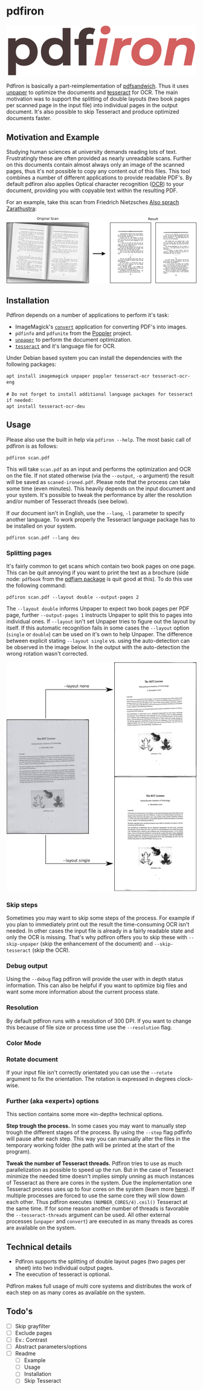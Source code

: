 # pdfiron

<p align="center">
  <img width="500" src="misc/logo.png">
</p>

Pdfiron is basically a part-reimplementation of [pdfsandwich](http://www.tobias-elze.de/pdfsandwich/index.html). Thus it uses [unpaper](https://github.com/unpaper/unpaper) to optimize the documents and [ŧesseract](https://github.com/tesseract-ocr/tesseract) for OCR. The main motivation was to support the splitting of double layouts (two book pages per scanned page in the input file) into individual pages in the output document. It's also possible to skip Tesseract and produce optimized documents faster.


## Motivation and Example

Studying human sciences at university demands reading lots of text. Frustratingly these are often provided as nearly unreadable scans. Further on this documents contain almost always only an image of the scanned pages, thus it's not possible to copy any content out of this files. This tool combines a number of different applications to provide readable PDF's. By default pdfiron also applies Optical character recognition ([OCR](https://en.wikipedia.org/wiki/Optical_character_recognition)) to your document, providing you with copyable text within the resulting PDF.

For an example, take this scan from Friedrich Nietzsches [Also sprach Zarathustra](https://en.wikipedia.org/wiki/Also_sprach_Zarathustra):

![Example Scan Zarathustra](misc/example-1.png)


## Installation

Pdfiron depends on a number of applications to perform it's task:

- ImageMagick's [`convert`](https://imagemagick.org/script/convert.php) application for converting PDF's into images.
- `pdfinfo` and `pdfunite` from the [Poppler](https://poppler.freedesktop.org/) project.
- [`unpaper`](https://github.com/unpaper/unpaper) to perform the document optimization.
- [`tesseract`](https://github.com/tesseract-ocr/tesseract) and it's language file for OCR.

Under Debian based system you can install the dependencies with the following packages:

```shell script
apt install imagemagick unpaper poppler tesseract-ocr tesseract-ocr-eng

# Do not forget to install additional language packages for tesseract if needed:
apt install tesseract-ocr-deu
``` 


## Usage

Please also use the built in help via `pdfiron --help`. The most basic call of pdfiron is as follows:

```shell script
pdfiron scan.pdf
```

This will take `scan.pdf` as an input and performs the optimization and OCR on the file. If not stated otherwise (via the `--output`, `-o` argument) the result will be saved as `scaned-ironed.pdf`. Please note that the process can take some time (even minutes). This heavily depends on the input document and your system. It's possible to tweak the performance by alter the resolution and/or number of Tesseract threads (see below).

If our document isn't in English, use the `--lang`, `-l` parameter to specify another language. To work properly the Tesseract language package has to be installed on your system.

```shell script
pdfiron scan.pdf --lang deu
```


### Splitting pages

It's fairly common to get scans which contain two book pages on one page. This can be quit annoying if you want to print the text as a brochure (side node: `pdfbook` from the [pdfjam package](https://github.com/DavidFirth/pdfjam) is quit good at this). To do this use the following command:

```shell script
pdfiron scan.pdf --layout double --output-pages 2
```

The `--layout double` informs Unpaper to expect two book pages per PDF page, further `--output-pages 1` instructs Unpaper to split this to pages into individual ones. If `--layout` isn't set Unpaper tries to figure out the layout by itself. If this automatic recognition fails in some cases the `--layout` option (`single` or `double`) can be used on it's own to help Unpaper. The difference between explicit stating `--layout single` vs. using the auto-detection can be observed in the image below. In the output with the auto-detection the wrong rotation wasn't corrected.

![Explicit setting --layout single](misc/layout.png)


### Skip steps

Sometimes you may want to skip some steps of the process. For example if you plan to immediately print out the result the time-consuming OCR isn't needed. In other cases the input file is already in a fairly readable state and only the OCR is missing. That's why pdfiron offers you to skip these with `--skip-unpaper` (skip the enhancement of the document) and `--skip-tesseract` (skip the OCR).


### Debug output

Using the `--debug` flag pdfiron will provide the user with in depth status information. This can also be helpful if you want to optimize big files and want some more information about the current process state.


### Resolution

By default pdfiron runs with a resolution of 300 DPI. If you want to change this because of file size or process time use the `--resolution` flag.


### Color Mode




### Rotate document

If your input file isn't correctly orientated you can use the `--rotate` argument to fix the orientation. The rotation is expressed in degrees clock-wise.


### Further (aka «expert») options

This section contains some more «in-depth» technical options.

**Step trough the process.** In some cases you may want to manually step trough the different stages of the process. By using the `--step` flag pdfinfo will pause after each step. This way you can manually alter the files in the temporary working folder (the path will be printed at the start of the program).

**Tweak the number of Tesseract threads.** Pdfiron tries to use as much parallelization as possible to speed up the run. But in the case of Tesseract minimize the needed time doesn't implies simply unning as much instances of Tesseract as there are cores in the system. Due the implementation one Tesseract process uses up to four cores on the system (learn more [here](https://github.com/tesseract-ocr/tesseract/issues/1600)). If multiple processes are forced to use the same core they will slow down each other. Thus pdfiron executes `(NUMBER_CORES/4).ceil()` Tesseract at the same time. If for some reason another number of threads is favorable the `--tesseract-threads` argument can be used. All other external processes (`unpaper` and `convert`) are executed in as many threads as cores are available on the system.


## Technical details

- Pdfiron supports the splitting of double layout pages (two pages per sheet) into two individual output pages.
- The execution of tesseract is optional.

Pdfiron makes full usage of multi core systems and distributes the work of each step on as many cores as available on the system.

## Todo's

- [ ] Skip grayfilter
- [ ] Exclude pages
- [ ] Ev.: Contrast
- [ ] Abstract parameters/options
- [ ] Readme
	- [ ] Example
	- [ ] Usage 
	- [ ] Installation
	- [ ] Skip Tesseract
